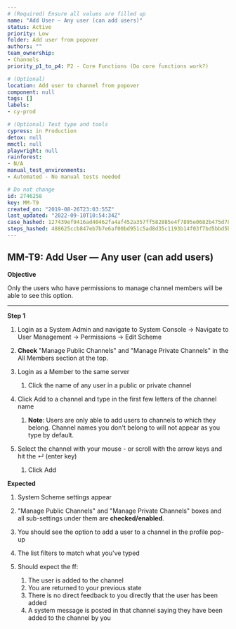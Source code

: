 ```yaml
---
# (Required) Ensure all values are filled up
name: "Add User — Any user (can add users)"
status: Active
priority: Low
folder: Add user from popover
authors: ""
team_ownership: 
- Channels
priority_p1_to_p4: P2 - Core Functions (Do core functions work?)

# (Optional)
location: Add user to channel from popover
component: null
tags: []
labels: 
- cy-prod

# (Optional) Test type and tools
cypress: in Production
detox: null
mmctl: null
playwright: null
rainforest: 
- N/A
manual_test_environments: 
- Automated - No manual tests needed

# Do not change
id: 2746258
key: MM-T9
created_on: "2019-08-26T23:03:55Z"
last_updated: "2022-09-10T10:54:34Z"
case_hashed: 127439ef9416ad40462fa4af452a357ff582885e4f7895e0682b475d78d6d0a1162e401bcc821724d01c84866e94173b
steps_hashed: 488625ccb847eb7b7e6af00bd951c5ad8d35c1193b14f03f7bd5bbd5b33429222a460629c5d091685523e8656ef7d3d5
---
```


<!-- (Auto-generated) Based on frontmatter's "key" and "name" -->

## MM-T9: Add User — Any user (can add users)

**Objective**

Only the users who have permissions to manage channel members will be able to see this option.

---

**Step 1**

1. Login as a System Admin and navigate to System Console → Navigate to User Management → Permissions → Edit Scheme

2. **Check** "Manage Public Channels" and "Manage Private Channels" in the All Members section at the top.

3. Login as a Member to the same server

   1. Click the name of any user in a public or private channel

4. Click Add to a channel and type in the first few letters of the channel name

   1. **Note**: Users are only able to add users to channels to which they belong. Channel names you don't belong to will not appear as you type by default.

5. Select the channel with your mouse - or scroll with the arrow keys and hit the ↵ (enter key)

   1. Click Add

**Expected**

1. System Scheme settings appear

2. "Manage Public Channels" and "Manage Private Channels" boxes and all sub-settings under them are **checked/enabled**.

3. You should see the option to add a user to a channel in the profile pop-up

4. The list filters to match what you've typed

5. Should expect the ff:

   1. The user is added to the channel
   2. You are returned to your previous state
   3. There is no direct feedback to you directly that the user has been added
   4. A system message is posted in that channel saying they have been added to the channel by you
